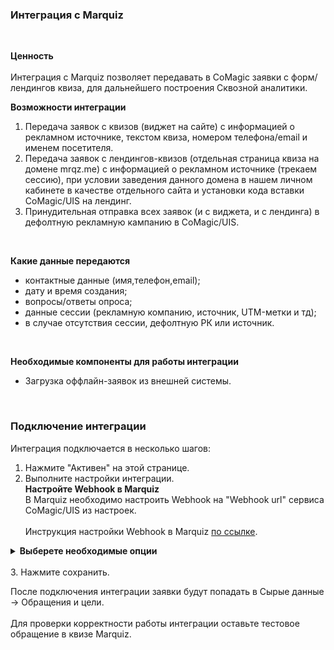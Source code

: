 ### Интеграция с Marquiz 
<br />

**Ценность**  
<br />
Интеграция с Marquiz позволяет передавать в CoMagic заявки с форм/лендингов квиза, для дальнейшего построения Сквозной аналитики. <br />


**Возможности интеграции**
1. Передача заявок с квизов (виджет на сайте) с информацией о рекламном источнике, текстом квиза, номером телефона/email и именем посетителя.
2. Передача заявок с лендингов-квизов (отдельная страница квиза на домене mrqz.me) с информацией о рекламном источнике (трекаем сессию), при условии заведения данного домена в нашем личном кабинете в качестве отдельного сайта и установки кода вставки CoMagic/UIS на лендинг.
3. Принудительная отправка всех заявок (и с виджета, и с лендинга) в дефолтную рекламную кампанию в CoMagic/UIS.  
<br />

 **Какие данные передаются**
  
- контактные данные (имя,телефон,email);  
- дату и время создания;  
- вопросы/ответы опроса;
- данные сессии (рекламную компанию, источник, UTM-метки и тд);  
- в случае отсутствия сессии, дефолтную РК или источник.
<br />  

**Необходимые компоненты для работы интеграции**  
- Загрузка оффлайн-заявок из внешней системы.
<br />

### Подключение интеграции 

Интеграция подключается в несколько шагов:

1. Нажмите "Активен" на этой странице.
2. Выполните настройки интеграции. <br />
**Настройте Webhook в Marquiz** <br />
В Marquiz необходимо настроить Webhook на "Webhook url" сервиса CoMagic/UIS из настроек.<br />  
Инструкция настройки Webhook в Marquiz [по ссылке](https://help.marquiz.ru/article/518).<br />

<details>
  <summary style="font-weight:bold;"> Выберете необходимые опции </summary> <br />
  
- **Устанавливать теги** -- при прожатии появится список тегов из ЛК. Необходимо выбрать из данного списка какой тег будет проставляться на обращения с настроенного квиза.
- **Загружать сообщения** -- прожат по умолчанию, передаются и вопросы, и ответы.
- **Загружать только ответы** -- при прожатии будут загружаться только ответы без вопросов
- **Загружать UTM метки** -- при прожатии будут передаваться UTM метки трекнутые самим Марквизом в текст заявки.
- **Игнорировать сессию** -- при прожатии все обращения будут загружаться принудительно в выбранную клиентом дефолтную РК или источник (в зависимости от выбранных ниже значений)
- **Рекламная компания/источник** -- необходимо выбрать какую сущность использовать для обращений без сессии. По умолчанию выбрана Рекламная компания (маркер не прожат), при прожатии маркера выбирается Источник. <br />  
- В зависимости от положения переключателя "Рекламная компания/источник" выводится либо список рекламных кампаний из личного кабинета клиента, либо список источников и сайтов. Необходимо указать какую **РК/источник и сайт** используем в случае отсутствия сессии.
![image](marquiz.gif)

</details> 

<br />
3. Нажмите сохранить.
<br />


После подключения интеграции заявки будут попадать в  Сырые данные -> Обращения и цели. <br />  
Для проверки корректности работы интеграции оставьте тестовое обращение в квизе Marquiz.



